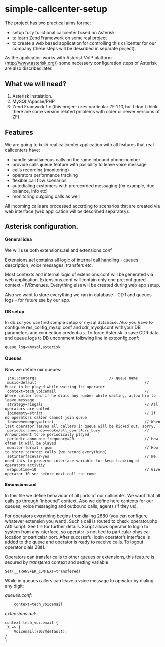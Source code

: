 simple-callcenter-setup
====================
The project has two practical aims for me: 

* setup fully functional callcenter based on Asterisk 
* to learn Zend Framework on some real project
* to create a web based application for controlling this callcenter for our company (these steps will be described in separate project).

As the application works with Asterisk VoIP platform (http://www.asterisk.org/) 
some necessery configuration steps of Asterisk are also discribed later.

What we will need?
-----------------

1. Asterisk instalation.
2. MySQL/Apache/PHP
3. Zend Framwork 1.x (this project uses particular ZF 1.10, but I don't think there 
are some version related problems with older or newer versions of ZF).

Features
--------------------------------

We are going to build real callcenter application with all features that real callcenters have:

* handle simultaneous calls on the same inbound phone number
* provide calls queue feature with posibility to leave voice message
* calls recording (monitoring)
* operators performance tracking
* flexible call flow scenarios
* autodialing customers with prerecorded messaging (for example, due balance, info etc)
* monitoring outgoing calls as well

All incoming calls are processed according to scenarios that are created via web
interface (web application will be described separately).

Asterisk configuration.
--------------------

#### General idea

We will use both extensions.ael and extensions.conf

Extensions.ael contains all logic of internal call handling - queues description, voice messages, transfers etc. 

Most contexts and internal logic of extensions.conf will be generated via web application. Extensions.conf will contain 
only one preconfigured context - IVRmenues. Everything else will be created during web app setup.

Also we want to store everything we can in database - CDR and queues logs - for future use by our app.

#### DB setup

In db.sql you can find sample setup of mysql database. Also you have to configure res_config_mysql.conf and cdr_mysql.conf with your DB 
parameters and connection credentials.
To force Asterisk to save CDR data and queue logs to DB uncomment following line in extconfig.conf:

    queue_log=>mysql,asterisk

#### Queues

Now we define our queues:

     [callcenterq]				                   // Queue name
     music=default                                                 // Music to be played while waiting for operator
     context=tech_voicemail                                        // Where caller lend if he dials any number while waiting, allow him to leave message
     strategy=ringall                                              // All operators are called
     joinempty=strict                                              // If no operators caller cannot join queue
     leavewhenempty=strict                                         // When last operator leaves all callers in queue will be kicked out, sorry.
     periodic-announce=odeko/all_operators_busy                    // Announcement to be periodically played
     periodic-announce-frequency=20                                // How often it will be played
     monitor-format = gsm                                          // How to store recorded calls (we record everything)
     setinterfacevar=yes                                           // We need this to preserve interface variable for keep tracking of operators activity
     wrapuptime=10                                                 // Give operator 10 sec before next call can come

#### Extensions.ael

In this file we define behaviour of all parts of our callcenter. We want that all calls go through "inbound" context.
Also we define here contexts for our queues, voice messaging and outbound calls, agents (if they us).

For operators everything begins from dialing 2880 (you can configure whatever extension you want). Such a call is routed to check_operator.php AGI script. See file for further details.
Script allows operator to login to system from any interface, so operator is not tied to particular physical location or particular port.
After successful login operator's interface is added to the queue and operator is ready to receive calls.
To logout operator dials 2881.

Operators can transfer calls to other queues or extensions, this feature is secured by *transfered* context and setting variable  
    
    Set(__TRANSFER_CONTEXT=transfered)

While in queues callers can leave a voice message to operator by dialing any digit:
 
*queues.conf:*

        context=tech_voicemail

*extensions.ael:*

    context tech_voicemail {
	_X => {
		Voicemail(7007@default);
	}
    }


 

